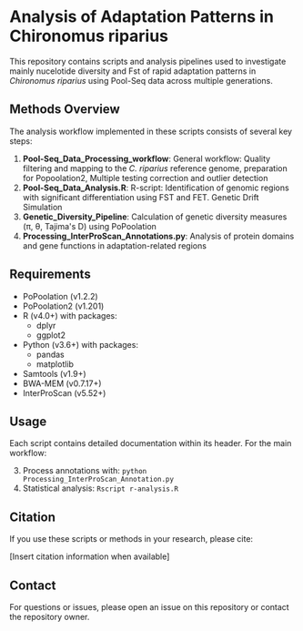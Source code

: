 # Analysis of Adaptation Patterns in Chironomus riparius

This repository contains scripts and analysis pipelines used to investigate mainly nucelotide diversity and Fst of rapid adaptation patterns in *Chironomus riparius* using Pool-Seq data across multiple generations.

## Methods Overview

The analysis workflow implemented in these scripts consists of several key steps:

1. **Pool-Seq_Data_Processing_workflow**: General workflow: Quality filtering and mapping to the *C. riparius* reference genome, preparation for Popoolation2,  Multiple testing correction and outlier detection
2. **Pool-Seq_Data_Analysis.R**: R-script: Identification of genomic regions with significant differentiation using FST and FET. Genetic Drift Simulation
3. **Genetic_Diversity_Pipeline**: Calculation of genetic diversity measures (π, θ, Tajima's D) using PoPoolation
4. **Processing_InterProScan_Annotations.py**: Analysis of protein domains and gene functions in adaptation-related regions


## Requirements

- PoPoolation (v1.2.2)
- PoPoolation2 (v1.201)
- R (v4.0+) with packages:
  - dplyr
  - ggplot2
- Python (v3.6+) with packages:
  - pandas
  - matplotlib
- Samtools (v1.9+)
- BWA-MEM (v0.7.17+)
- InterProScan (v5.52+)

## Usage

Each script contains detailed documentation within its header. For the main workflow:

3. Process annotations with: `python Processing_InterProScan_Annotation.py`
4. Statistical analysis: `Rscript r-analysis.R`

## Citation

If you use these scripts or methods in your research, please cite:

[Insert citation information when available]

## Contact

For questions or issues, please open an issue on this repository or contact the repository owner.
